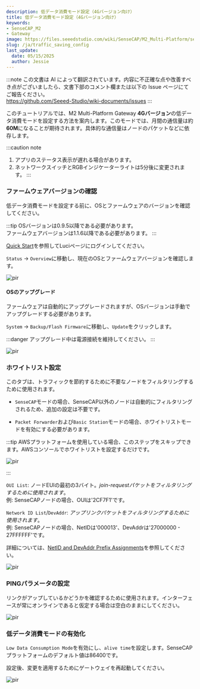 ```yaml
---
description: 低データ消費モード設定（4Gバージョン向け）
title: 低データ消費モード設定（4Gバージョン向け）
keywords:
- SenseCAP_M2
- Gateway
image: https://files.seeedstudio.com/wiki/SenseCAP/M2_Multi-Platform/sensecap_m2.jpg
slug: /ja/traffic_saving_config
last_update:
  date: 05/15/2025
  author: Jessie
---
```

:::note
この文書は AI によって翻訳されています。内容に不正確な点や改善すべき点がございましたら、文書下部のコメント欄または以下の Issue ページにてご報告ください。  
https://github.com/Seeed-Studio/wiki-documents/issues
:::

このチュートリアルでは、M2 Multi-Platform Gateway **4Gバージョン**の低データ消費モードを設定する方法を案内します。このモードでは、月間の通信量は約**60M**になることが期待されます。具体的な通信量はノードのパケットなどに依存します。

:::caution note
1. アプリのステータス表示が遅れる場合があります。
2. ネットワークスイッチとRGBインジケーターライトは5分後に変更されます。
:::

### ファームウェアバージョンの確認

低データ消費モードを設定する前に、OSとファームウェアのバージョンを確認してください。

:::tip
OSバージョンは0.9.5以降である必要があります。<br/>
ファームウェアバージョンは1.1.6以降である必要があります。
:::

[Quick Start](https://wiki.seeedstudio.com/quick_start_with_M2_MP/)を参照してLuciページにログインしてください。

`Status` -> `Overview`に移動し、現在のOSとファームウェアバージョンを確認します。

<p style={{textAlign: 'center'}}><img src="https://files.seeedstudio.com/wiki/SenseCAP/M2_Multi-Platform/version-check.png" alt="pir" width={800} height="auto" /></p>

#### OSのアップグレード

ファームウェアは自動的にアップグレードされますが、OSバージョンは手動でアップグレードする必要があります。

`System` -> `Backup/Flash Firmware`に移動し、`Update`をクリックします。

:::danger
アップグレード中は電源接続を維持してください。
:::

<p style={{textAlign: 'center'}}><img src="https://files.seeedstudio.com/wiki/SenseCAP/M2_Multi-Platform/online-update.png" alt="pir" width={800} height="auto" /></p>

### ホワイトリスト設定

このタブは、トラフィックを節約するために不要なノードをフィルタリングするために使用されます。

* `SenseCAP`モードの場合、SenseCAP以外のノードは自動的にフィルタリングされるため、追加の設定は不要です。

* `Packet Forwarder`および`Basic Station`モードの場合、ホワイトリストモードを有効にする必要があります。

:::tip
AWSプラットフォームを使用している場合、このステップをスキップできます。AWSコンソールでホワイトリストを設定するだけです。
<p style={{textAlign: 'center'}}><img src="https://files.seeedstudio.com/wiki/SenseCAP/M2_Multi-Platform/aws-white-list.png" alt="pir" width={600} height="auto" /></p>
:::

`OUI List`: ノードEUIの最初の3バイト。*join-requestパケットをフィルタリングするために使用されます*。<br/>
例: SenseCAPノードの場合、OUIは'2CF7F1'です。

`Network ID List`/`DevAddr`: *アップリンクパケットをフィルタリングするために使用されます*。<br/>
例: SenseCAPノードの場合、NetIDは'000013'、DevAddrは'27000000 - 27FFFFFF'です。

詳細については、[NetID and DevAddr Prefix Assignments](https://www.thethingsnetwork.org/docs/lorawan/prefix-assignments/)を参照してください。

<p style={{textAlign: 'center'}}><img src="https://files.seeedstudio.com/wiki/SenseCAP/M2_Multi-Platform/white-list-config.png" alt="pir" width={800} height="auto" /></p>

### PINGパラメータの設定

リンクがアップしているかどうかを確認するために使用されます。インターフェースが常にオンラインであると仮定する場合は空白のままにしてください。

<p style={{textAlign: 'center'}}><img src="https://files.seeedstudio.com/wiki/SenseCAP/M2_Multi-Platform/mwan3.png" alt="pir" width={800} height="auto" /></p>

### 低データ消費モードの有効化

`Low Data Consumption Mode`を有効にし、`alive time`を設定します。SenseCAPプラットフォームのデフォルト値は86400です。

設定後、変更を適用するためにゲートウェイを再起動してください。

<p style={{textAlign: 'center'}}><img src="https://files.seeedstudio.com/wiki/SenseCAP/M2_Multi-Platform/mode-enable.png" alt="pir" width={800} height="auto" /></p>